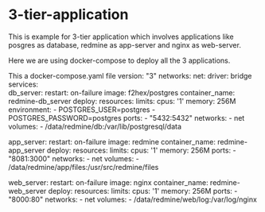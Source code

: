 # 3-tier-application
This is example for 3-tier application which involves applications like posgres as database, redmine as app-server and nginx as web-server.

Here we are using docker-compose to deploy all the 3 applications.

This a docker-compose.yaml file
version: "3"
networks:
  net:
    driver: bridge  
services:  
  db_server:
    restart: on-failure
    image: f2hex/postgres
    container_name: redmine-db_server
    deploy:
       resources:
          limits:
             cpus: '1'
             memory: 256M
    environment:
      - POSTGRES_USER=postgres
      - POSTGRES_PASSWORD=postgres
    ports:
      - "5432:5432"
    networks:
      - net
    volumes:
      - /data/redmine/db:/var/lib/postgresql/data
   

  app_server:
    restart: on-failure
    image: redmine
    container_name: redmine-app_server
    deploy:
       resources:
          limits:
             cpus: '1'
             memory: 256M
    ports:
      - "8081:3000"
    networks:
      - net
    volumes:
      - /data/redmine/app/files:/usr/src/redmine/files
    

  web_server:
    restart: on-failure
    image: nginx
    container_name: redmine-web_server
    deploy:
       resources:
          limits:
             cpus: '1'
             memory: 256M
    ports:
      - "8000:80"
    networks:
      - net
    volumes:
      - /data/redmine/web/log:/var/log/nginx
